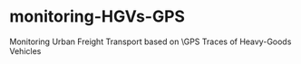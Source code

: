 # monitoring-HGVs-GPS
Monitoring Urban Freight Transport based on \\GPS Traces of Heavy-Goods Vehicles
